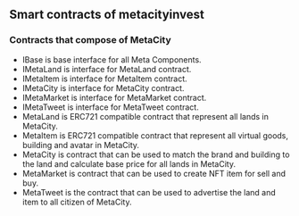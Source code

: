 ## Smart contracts of metacityinvest

### Contracts that compose of MetaCity
- IBase is base interface for all Meta Components.
- IMetaLand is interface for MetaLand contract.
- IMetaItem is interface for MetaItem contract.
- IMetaCity is interface for MetaCity contract.
- IMetaMarket is interface for MetaMarket contract.
- IMetaTweet is interface for MetaTweet contract.
- MetaLand is ERC721 compatible contract that represent all lands in MetaCity.
- MetaItem is ERC721 compatible contract that represent all virtual goods, building and avatar in MetaCity.
- MetaCity is contract that can be used to match the brand and building to the land and calculate base price for all lands in MetaCity.
- MetaMarket is contract that can be used to create NFT item for sell and buy.
- MetaTweet is the contract that can be used to advertise the land and item to all citizen of MetaCity.